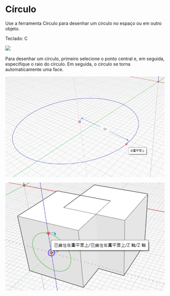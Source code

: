 # Círculo

Use a ferramenta Círculo para desenhar um círculo no espaço ou em outro objeto.

Teclado: C

![](../.gitbook/assets/circle\_toolbar.png)

Para desenhar um círculo, primeiro selecione o ponto central e, em seguida, especifique o raio do círculo. Em seguida, o círculo se torna automaticamente uma face.

![](../.gitbook/assets/circle1.png)

![](../.gitbook/assets/circle2.png)
